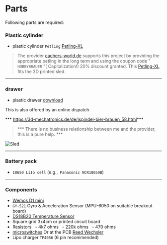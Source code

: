 # Parts

Following parts are required:

### Plastic cylinder

- plastic cylinder `Petling` [Petling-XL](http://cachers-world.de/en/Petling-XL)
> The provider [cachers-world.de](http://cachers-world.de/en/Petling-XL) supports this project by providing the appropriate petling in the long term and using the coupon code "` HOBBYBRAUER` "( Capitalization!) 20% discount granted.
This [Petling-XL](http://cachers-world.de/en/Petling-XL) fits the 3D printed sled.

***

### drawer

- plastic drawer [download](https://github.com/universam1/iSpindel/raw/master/drawer/)

This is also offered by an online dispatch

*** https://3d-mechatronics.de/de/ispindel-bier-brauen_58.html***

> *** There is no business relationship between me and the provider, this is a pure help. ***

![Sled](../pics/Schlitten_cad.jpg)
***
### Battery pack

- `18650 LiIo cell` (e.g.,` Panasonic NCR18650B`)

***

### Components

- [Wemos D1 mini](https://www.wemos.cc/product/d1-mini.html)
- `GY-521` Gyro & Acceleration Sensor (MPU-6050 on suitable breakout board)
- [DS18B20 Temperature Sensor](https://www.maximintegrated.com/en/products/analog/sensors-and-sensor-interface/DS18B20.html)
- Square grid 3x4cm or printed circuit board
- Resistors
  - 4k7 ohms
  - 220k ohms
  - 470 ohms
- [microswitches](http://www.reichelt.de/Schiebeschalter/SS-ESP201/3/index.html?ACTION=3&LA=446&ARTICLE=112179&GROUPID=7595&artnr=SS+ESP201&SEARCH=SS%2BESP201)
Or at the PCB [Reed Wechsler](http://www.reichelt.de/Reedrelais/KSK-1C90/3/index.html?ACTION=3&LA=446&ARTICLE=27696&GROUPID=7617&artnr=KSK+1C90&SEARCH=KSK%2B1C90)
- Lipo charger `TP4056` (6 pin recommended)


